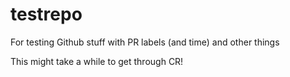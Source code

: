 # testrepo
For testing Github stuff with PR labels
(and time)
and other things

This might take a while to get through CR!



